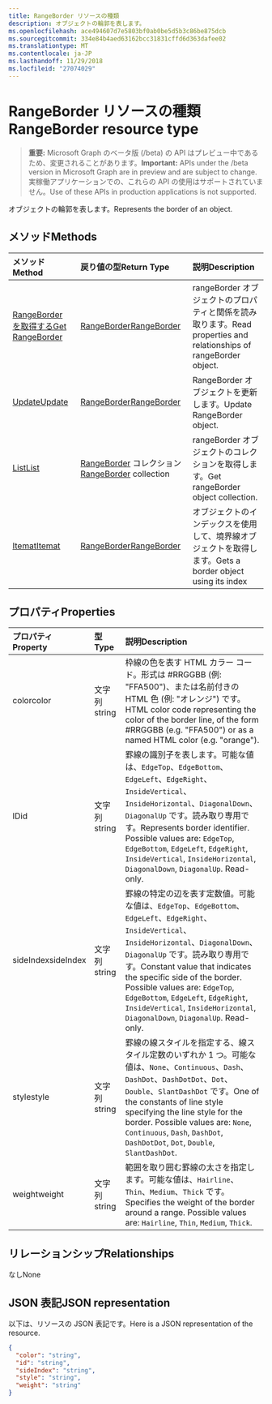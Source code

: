 ```yaml
---
title: RangeBorder リソースの種類
description: オブジェクトの輪郭を表します。
ms.openlocfilehash: ace494607d7e5803bf0ab0be5d5b3c86be875dcb
ms.sourcegitcommit: 334e84b4aed63162bcc31831cffd6d363dafee02
ms.translationtype: MT
ms.contentlocale: ja-JP
ms.lasthandoff: 11/29/2018
ms.locfileid: "27074029"
---
```

# <a name="rangeborder-resource-type"></a><span data-ttu-id="22ca9-103">RangeBorder リソースの種類</span><span class="sxs-lookup"><span data-stu-id="22ca9-103">RangeBorder resource type</span></span>

> <span data-ttu-id="22ca9-104">**重要:** Microsoft Graph のベータ版 (/beta) の API はプレビュー中であるため、変更されることがあります。</span><span class="sxs-lookup"><span data-stu-id="22ca9-104">**Important:** APIs under the /beta version in Microsoft Graph are in preview and are subject to change.</span></span> <span data-ttu-id="22ca9-105">実稼働アプリケーションでの、これらの API の使用はサポートされていません。</span><span class="sxs-lookup"><span data-stu-id="22ca9-105">Use of these APIs in production applications is not supported.</span></span>

<span data-ttu-id="22ca9-106">オブジェクトの輪郭を表します。</span><span class="sxs-lookup"><span data-stu-id="22ca9-106">Represents the border of an object.</span></span>


## <a name="methods"></a><span data-ttu-id="22ca9-107">メソッド</span><span class="sxs-lookup"><span data-stu-id="22ca9-107">Methods</span></span>

| <span data-ttu-id="22ca9-108">メソッド</span><span class="sxs-lookup"><span data-stu-id="22ca9-108">Method</span></span>           | <span data-ttu-id="22ca9-109">戻り値の型</span><span class="sxs-lookup"><span data-stu-id="22ca9-109">Return Type</span></span>    |<span data-ttu-id="22ca9-110">説明</span><span class="sxs-lookup"><span data-stu-id="22ca9-110">Description</span></span>|
|:---------------|:--------|:----------|
|[<span data-ttu-id="22ca9-111">RangeBorder を取得する</span><span class="sxs-lookup"><span data-stu-id="22ca9-111">Get RangeBorder</span></span>](../api/rangeborder-get.md) | [<span data-ttu-id="22ca9-112">RangeBorder</span><span class="sxs-lookup"><span data-stu-id="22ca9-112">RangeBorder</span></span>](rangeborder.md) |<span data-ttu-id="22ca9-113">rangeBorder オブジェクトのプロパティと関係を読み取ります。</span><span class="sxs-lookup"><span data-stu-id="22ca9-113">Read properties and relationships of rangeBorder object.</span></span>|
|[<span data-ttu-id="22ca9-114">Update</span><span class="sxs-lookup"><span data-stu-id="22ca9-114">Update</span></span>](../api/rangeborder-update.md) | [<span data-ttu-id="22ca9-115">RangeBorder</span><span class="sxs-lookup"><span data-stu-id="22ca9-115">RangeBorder</span></span>](rangeborder.md) |<span data-ttu-id="22ca9-116">RangeBorder オブジェクトを更新します。</span><span class="sxs-lookup"><span data-stu-id="22ca9-116">Update RangeBorder object.</span></span> |
|[<span data-ttu-id="22ca9-117">List</span><span class="sxs-lookup"><span data-stu-id="22ca9-117">List</span></span>](../api/rangeborder-list.md) | <span data-ttu-id="22ca9-118">[RangeBorder](rangeborder.md) コレクション</span><span class="sxs-lookup"><span data-stu-id="22ca9-118">[RangeBorder](rangeborder.md) collection</span></span> |<span data-ttu-id="22ca9-119">rangeBorder オブジェクトのコレクションを取得します。</span><span class="sxs-lookup"><span data-stu-id="22ca9-119">Get rangeBorder object collection.</span></span> |
|[<span data-ttu-id="22ca9-120">Itemat</span><span class="sxs-lookup"><span data-stu-id="22ca9-120">Itemat</span></span>](../api/rangebordercollection-itemat.md)|[<span data-ttu-id="22ca9-121">RangeBorder</span><span class="sxs-lookup"><span data-stu-id="22ca9-121">RangeBorder</span></span>](rangeborder.md)|<span data-ttu-id="22ca9-122">オブジェクトのインデックスを使用して、境界線オブジェクトを取得します。</span><span class="sxs-lookup"><span data-stu-id="22ca9-122">Gets a border object using its index</span></span>|

## <a name="properties"></a><span data-ttu-id="22ca9-123">プロパティ</span><span class="sxs-lookup"><span data-stu-id="22ca9-123">Properties</span></span>
| <span data-ttu-id="22ca9-124">プロパティ</span><span class="sxs-lookup"><span data-stu-id="22ca9-124">Property</span></span>     | <span data-ttu-id="22ca9-125">型</span><span class="sxs-lookup"><span data-stu-id="22ca9-125">Type</span></span>   |<span data-ttu-id="22ca9-126">説明</span><span class="sxs-lookup"><span data-stu-id="22ca9-126">Description</span></span>|
|:---------------|:--------|:----------|
|<span data-ttu-id="22ca9-127">color</span><span class="sxs-lookup"><span data-stu-id="22ca9-127">color</span></span>|<span data-ttu-id="22ca9-128">文字列</span><span class="sxs-lookup"><span data-stu-id="22ca9-128">string</span></span>|<span data-ttu-id="22ca9-129">枠線の色を表す HTML カラー コード。形式は #RRGGBB (例: "FFA500")、または名前付きの HTML 色 (例: "オレンジ") です。</span><span class="sxs-lookup"><span data-stu-id="22ca9-129">HTML color code representing the color of the border line, of the form #RRGGBB (e.g. "FFA500") or as a named HTML color (e.g. "orange").</span></span>|
|<span data-ttu-id="22ca9-130">ID</span><span class="sxs-lookup"><span data-stu-id="22ca9-130">id</span></span>|<span data-ttu-id="22ca9-131">文字列</span><span class="sxs-lookup"><span data-stu-id="22ca9-131">string</span></span>|<span data-ttu-id="22ca9-p102">罫線の識別子を表します。可能な値は、`EdgeTop`、`EdgeBottom`、`EdgeLeft`、`EdgeRight`、`InsideVertical`、`InsideHorizontal`、`DiagonalDown`、`DiagonalUp` です。読み取り専用です。</span><span class="sxs-lookup"><span data-stu-id="22ca9-p102">Represents border identifier. Possible values are: `EdgeTop`, `EdgeBottom`, `EdgeLeft`, `EdgeRight`, `InsideVertical`, `InsideHorizontal`, `DiagonalDown`, `DiagonalUp`. Read-only.</span></span>|
|<span data-ttu-id="22ca9-135">sideIndex</span><span class="sxs-lookup"><span data-stu-id="22ca9-135">sideIndex</span></span>|<span data-ttu-id="22ca9-136">文字列</span><span class="sxs-lookup"><span data-stu-id="22ca9-136">string</span></span>|<span data-ttu-id="22ca9-p103">罫線の特定の辺を表す定数値。可能な値は、`EdgeTop`、`EdgeBottom`、`EdgeLeft`、`EdgeRight`、`InsideVertical`、`InsideHorizontal`、`DiagonalDown`、`DiagonalUp` です。読み取り専用です。</span><span class="sxs-lookup"><span data-stu-id="22ca9-p103">Constant value that indicates the specific side of the border. Possible values are: `EdgeTop`, `EdgeBottom`, `EdgeLeft`, `EdgeRight`, `InsideVertical`, `InsideHorizontal`, `DiagonalDown`, `DiagonalUp`. Read-only.</span></span>|
|<span data-ttu-id="22ca9-140">style</span><span class="sxs-lookup"><span data-stu-id="22ca9-140">style</span></span>|<span data-ttu-id="22ca9-141">文字列</span><span class="sxs-lookup"><span data-stu-id="22ca9-141">string</span></span>|<span data-ttu-id="22ca9-p104">罫線の線スタイルを指定する、線スタイル定数のいずれか 1 つ。可能な値は、`None`、`Continuous`、`Dash`、`DashDot`、`DashDotDot`、`Dot`、`Double`、`SlantDashDot` です。</span><span class="sxs-lookup"><span data-stu-id="22ca9-p104">One of the constants of line style specifying the line style for the border. Possible values are: `None`, `Continuous`, `Dash`, `DashDot`, `DashDotDot`, `Dot`, `Double`, `SlantDashDot`.</span></span>|
|<span data-ttu-id="22ca9-144">weight</span><span class="sxs-lookup"><span data-stu-id="22ca9-144">weight</span></span>|<span data-ttu-id="22ca9-145">文字列</span><span class="sxs-lookup"><span data-stu-id="22ca9-145">string</span></span>|<span data-ttu-id="22ca9-p105">範囲を取り囲む罫線の太さを指定します。可能な値は、`Hairline`、`Thin`、`Medium`、`Thick` です。</span><span class="sxs-lookup"><span data-stu-id="22ca9-p105">Specifies the weight of the border around a range. Possible values are: `Hairline`, `Thin`, `Medium`, `Thick`.</span></span>|

## <a name="relationships"></a><span data-ttu-id="22ca9-148">リレーションシップ</span><span class="sxs-lookup"><span data-stu-id="22ca9-148">Relationships</span></span>
<span data-ttu-id="22ca9-149">なし</span><span class="sxs-lookup"><span data-stu-id="22ca9-149">None</span></span>


## <a name="json-representation"></a><span data-ttu-id="22ca9-150">JSON 表記</span><span class="sxs-lookup"><span data-stu-id="22ca9-150">JSON representation</span></span>

<span data-ttu-id="22ca9-151">以下は、リソースの JSON 表記です。</span><span class="sxs-lookup"><span data-stu-id="22ca9-151">Here is a JSON representation of the resource.</span></span>

<!-- {
  "blockType": "resource",
  "optionalProperties": [

  ],
  "@odata.type": "microsoft.graph.rangeBorder"
}-->

```json
{
  "color": "string",
  "id": "string",
  "sideIndex": "string",
  "style": "string",
  "weight": "string"
}

```

<!-- uuid: 8fcb5dbc-d5aa-4681-8e31-b001d5168d79
2015-10-25 14:57:30 UTC -->
<!-- {
  "type": "#page.annotation",
  "description": "RangeBorder resource",
  "keywords": "",
  "section": "documentation",
  "tocPath": ""
}-->